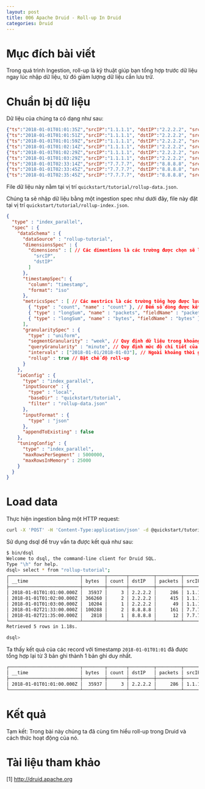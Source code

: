 ```yaml
---
layout: post
title: 006 Apache Druid - Roll-up In Druid
categories: Druid
---
```


# Mục đích bài viết
Trong quá trình Ingestion, roll-up là kỹ thuật giúp bạn tổng hợp trước dữ liệu ngay lúc nhập dữ liệu, từ đó giảm lượng dữ liệu cần lưu trữ.

# Chuẩn bị dữ liệu
Dữ liệu của chúng ta có dạng như sau:
```json
{"ts":"2018-01-01T01:01:35Z","srcIP":"1.1.1.1", "dstIP":"2.2.2.2", "srcPort":2000, "dstPort":3000, "protocol": 6, "packets":10, "bytes":1000, "cost": 1.4}
{"ts":"2018-01-01T01:01:51Z","srcIP":"1.1.1.1", "dstIP":"2.2.2.2", "srcPort":2000, "dstPort":3000, "protocol": 6, "packets":20, "bytes":2000, "cost": 3.1}
{"ts":"2018-01-01T01:01:59Z","srcIP":"1.1.1.1", "dstIP":"2.2.2.2", "srcPort":2000, "dstPort":3000, "protocol": 6, "packets":30, "bytes":3000, "cost": 0.4}
{"ts":"2018-01-01T01:02:14Z","srcIP":"1.1.1.1", "dstIP":"2.2.2.2", "srcPort":5000, "dstPort":7000, "protocol": 6, "packets":40, "bytes":4000, "cost": 7.9}
{"ts":"2018-01-01T01:02:29Z","srcIP":"1.1.1.1", "dstIP":"2.2.2.2", "srcPort":5000, "dstPort":7000, "protocol": 6, "packets":50, "bytes":5000, "cost": 10.2}
{"ts":"2018-01-01T01:03:29Z","srcIP":"1.1.1.1", "dstIP":"2.2.2.2", "srcPort":5000, "dstPort":7000, "protocol": 6, "packets":60, "bytes":6000, "cost": 4.3}
{"ts":"2018-01-01T02:33:14Z","srcIP":"7.7.7.7", "dstIP":"8.8.8.8", "srcPort":4000, "dstPort":5000, "protocol": 17, "packets":100, "bytes":10000, "cost": 22.4}
{"ts":"2018-01-01T02:33:45Z","srcIP":"7.7.7.7", "dstIP":"8.8.8.8", "srcPort":4000, "dstPort":5000, "protocol": 17, "packets":200, "bytes":20000, "cost": 34.5}
{"ts":"2018-01-01T02:35:45Z","srcIP":"7.7.7.7", "dstIP":"8.8.8.8", "srcPort":4000, "dstPort":5000, "protocol": 17, "packets":300, "bytes":30000, "cost": 46.3}
```
File dữ liệu này nằm tại vị trí `quickstart/tutorial/rollup-data.json`.

Chúng ta sẽ nhập dữ liệu bằng một ingestion spec như dưới đây, file này đặt tại vị trí `quickstart/tutorial/rollup-index.json`.
```json
{
  "type" : "index_parallel",
  "spec" : {
    "dataSchema" : {
      "dataSource" : "rollup-tutorial",
      "dimensionsSpec" : {
        "dimensions" : [ // Các dimentions là các trường được chọn sẽ lưu trữ trong Druid
          "srcIP",
          "dstIP"
        ]
      },
      "timestampSpec": {
        "column": "timestamp",
        "format": "iso"
      },
      "metricsSpec" : [ // Các mestrics là các trường tổng hợp được lựa chọn
        { "type" : "count", "name" : "count" }, // Đếm số dòng được kết hợp lại sau khi roll-up
        { "type" : "longSum", "name" : "packets", "fieldName" : "packets" }, // Tổng số package
        { "type" : "longSum", "name" : "bytes", "fieldName" : "bytes" } // Tổng số bytes
      ],
      "granularitySpec" : {
        "type" : "uniform",
        "segmentGranularity" : "week", // Quy định dữ liệu trong khoảng thời gian này sẽ nằm trong cùng một segment
        "queryGranularity" : "minute", // Quy định mức độ chi tiết của quá trình roll-up, tất cả các bản ghi trong cùng 1 phút sẽ được tổng hợp lại, timstamp sẽ được làm tròn theo phút
        "intervals" : ["2018-01-01/2018-01-03"], // Ngoài khoảng thời gian này dữ liệu sẽ được bỏ qua, chỉ áp dụng với batch ingestion
        "rollup" : true // Bật chế độ roll-up
      }
    },
    "ioConfig" : {
      "type" : "index_parallel",
      "inputSource" : {
        "type" : "local",
        "baseDir" : "quickstart/tutorial",
        "filter" : "rollup-data.json"
      },
      "inputFormat" : {
        "type" : "json"
      },
      "appendToExisting" : false
    },
    "tuningConfig" : {
      "type" : "index_parallel",
      "maxRowsPerSegment" : 5000000,
      "maxRowsInMemory" : 25000
    }
  }
}
```
# Load data
Thực hiện ingestion bằng một HTTP request: 
```sh
curl -X 'POST' -H 'Content-Type:application/json' -d @quickstart/tutorial/rollup-index.json http://localhost:8081/druid/indexer/v1/task
```
Sử dụng dsql để truy vấn ta được kết quả như sau:
```sh
$ bin/dsql
Welcome to dsql, the command-line client for Druid SQL.
Type "\h" for help.
dsql> select * from "rollup-tutorial";
┌──────────────────────────┬────────┬───────┬─────────┬─────────┬─────────┐
│ __time                   │ bytes  │ count │ dstIP   │ packets │ srcIP   │
├──────────────────────────┼────────┼───────┼─────────┼─────────┼─────────┤
│ 2018-01-01T01:01:00.000Z │  35937 │     3 │ 2.2.2.2 │     286 │ 1.1.1.1 │
│ 2018-01-01T01:02:00.000Z │ 366260 │     2 │ 2.2.2.2 │     415 │ 1.1.1.1 │
│ 2018-01-01T01:03:00.000Z │  10204 │     1 │ 2.2.2.2 │      49 │ 1.1.1.1 │
│ 2018-01-02T21:33:00.000Z │ 100288 │     2 │ 8.8.8.8 │     161 │ 7.7.7.7 │
│ 2018-01-02T21:35:00.000Z │   2818 │     1 │ 8.8.8.8 │      12 │ 7.7.7.7 │
└──────────────────────────┴────────┴───────┴─────────┴─────────┴─────────┘
Retrieved 5 rows in 1.18s.

dsql>
```
Ta thấy kết quả của các record với timestamp `2018-01-01T01:01` đã được tổng hợp lại từ 3 bản ghi thành 1 bản ghi duy nhất.
```sh
┌──────────────────────────┬────────┬───────┬─────────┬─────────┬─────────┐
│ __time                   │ bytes  │ count │ dstIP   │ packets │ srcIP   │
├──────────────────────────┼────────┼───────┼─────────┼─────────┼─────────┤
│ 2018-01-01T01:01:00.000Z │  35937 │     3 │ 2.2.2.2 │     286 │ 1.1.1.1 │
└──────────────────────────┴────────┴───────┴─────────┴─────────┴─────────┘
```

# Kết quả

Tạm kết: Trong bài này chúng ta đã cùng tìm hiểu roll-up trong Druid và cách thức hoạt động của nó.

# Tài liệu tham khảo
[1] <a href="http://druid.apache.org">http://druid.apache.org</a>